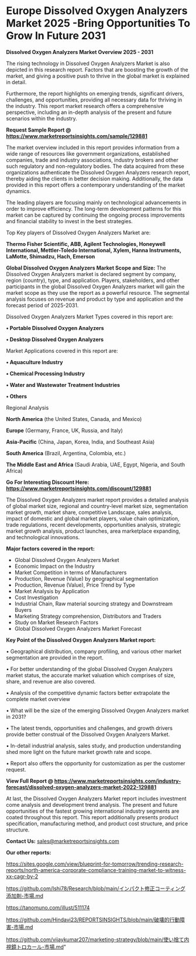 # Europe Dissolved Oxygen Analyzers Market 2025 -Bring Opportunities To Grow In Future 2031

<Strong> Dissolved Oxygen Analyzers Market Overview 2025 - 2031</strong>

The rising technology in Dissolved Oxygen Analyzers Market is also depicted in this research report. Factors that are boosting the growth of the market, and giving a positive push to thrive in the global market is explained in detail.

Furthermore, the report highlights on emerging trends, significant drivers, challenges, and opportunities, providing all necessary data for thriving in the industry. This report market research offers a comprehensive perspective, including an in-depth analysis of the present and future scenarios within the industry.

<strong>Request Sample Report @ <a href=https://www.marketreportsinsights.com/sample/129881>https://www.marketreportsinsights.com/sample/129881</a></strong>

The market overview included in this report provides information from a wide range of resources like government organizations, established companies, trade and industry associations, industry brokers and other such regulatory and non-regulatory bodies. The data acquired from these organizations authenticate the Dissolved Oxygen Analyzers research report, thereby aiding the clients in better decision making. Additionally, the data provided in this report offers a contemporary understanding of the market dynamics.

The leading players are focusing mainly on technological advancements in order to improve efficiency. The long-term development patterns for this market can be captured by continuing the ongoing process improvements and financial stability to invest in the best strategies.

Top Key players of Dissolved Oxygen Analyzers Market are:

<strong>Thermo Fisher Scientific, ABB, Agilent Technologies, Honeywell International, Mettler-Toledo International, Xylem, Hanna Instruments, LaMotte, Shimadzu, Hach, Emerson</strong>

<strong><b>Global Dissolved Oxygen Analyzers Market Scope and Size:</b></strong>
The Dissolved Oxygen Analyzers market is declared segment by company, region (country), type, and application. Players, stakeholders, and other participants in the global Dissolved Oxygen Analyzers market will gain the market scope as they use the report as a powerful resource. The segmental analysis focuses on revenue and product by type and application and the forecast period of 2025-2031.

Dissolved Oxygen Analyzers Market Types covered in this report are:

<strong>• Portable Dissolved Oxygen Analyzers

• Desktop Dissolved Oxygen Analyzers</strong>

Market Applications covered in this report are:

<strong>• Aquaculture Industry

• Chemical Processing Industry

• Water and Wastewater Treatment Industries

• Others</strong> 

Regional Analysis

<strong>North America</strong> (the United States, Canada, and Mexico)

<strong>Europe</strong> (Germany, France, UK, Russia, and Italy)

<strong>Asia-Pacific</strong> (China, Japan, Korea, India, and Southeast Asia)

<strong>South America</strong> (Brazil, Argentina, Colombia, etc.)

<strong>The Middle East and Africa</strong> (Saudi Arabia, UAE, Egypt, Nigeria, and South Africa)

<strong>Go For Interesting Discount Here: <a href=https://www.marketreportsinsights.com/discount/129881>https://www.marketreportsinsights.com/discount/129881</a></strong>

The Dissolved Oxygen Analyzers market report provides a detailed analysis of global market size, regional and country-level market size, segmentation market growth, market share, competitive Landscape, sales analysis, impact of domestic and global market players, value chain optimization, trade regulations, recent developments, opportunities analysis, strategic market growth analysis, product launches, area marketplace expanding, and technological innovations.

<strong><b>Major factors covered in the report:</b></strong>
<ul>
  <li>Global Dissolved Oxygen Analyzers Market </li>
  <li>Economic Impact on the Industry</li>
  <li>Market Competition in terms of Manufacturers</li>
  <li>Production, Revenue (Value) by geographical segmentation</li>
  <li>Production, Revenue (Value), Price Trend by Type</li>
  <li>Market Analysis by Application</li>
  <li>Cost Investigation</li>
  <li>Industrial Chain, Raw material sourcing strategy and Downstream Buyers</li>
  <li>Marketing Strategy comprehension, Distributors and Traders</li>
  <li>Study on Market Research Factors</li>
  <li>Global Dissolved Oxygen Analyzers Market Forecast</li>
</ul>

<strong><b>Key Point of the Dissolved Oxygen Analyzers Market report:</b></strong>

• Geographical distribution, company profiling, and various other market segmentation are provided in the report.

• For better understanding of the global Dissolved Oxygen Analyzers market status, the accurate market valuation which comprises of size, share, and revenue are also covered.

• Analysis of the competitive dynamic factors better extrapolate the complete market overview

• What will be the size of the emerging Dissolved Oxygen Analyzers market in 2031?

• The latest trends, opportunities and challenges, and growth drivers provide better construal of the Dissolved Oxygen Analyzers Market.

• In-detail industrial analysis, sales study, and production understanding shed more light on the future market growth rate and scope.

• Report also offers the opportunity for customization as per the customer request.

<strong><b>View Full Report @ <a href=https://www.marketreportsinsights.com/industry-forecast/dissolved-oxygen-analyzers-market-2022-129881>https://www.marketreportsinsights.com/industry-forecast/dissolved-oxygen-analyzers-market-2022-129881</a></b></strong>


At last, the Dissolved Oxygen Analyzers Market report includes investment come analysis and development trend analysis. The present and future opportunities of the fastest growing international industry segments are coated throughout this report. This report additionally presents product specification, manufacturing method, and product cost structure, and price structure.

<strong>Contact Us:</strong>
sales@marketreportsinsights.com

<strong>Our other reports:</strong>

<a href=https://sites.google.com/view/blueprint-for-tomorrow/trending-research-reports/north-america-corporate-compliance-training-market-to-witness-xx-cagr-by-2>https://sites.google.com/view/blueprint-for-tomorrow/trending-research-reports/north-america-corporate-compliance-training-market-to-witness-xx-cagr-by-2</a>

<a href=https://github.com/Ishi78/Research/blob/main/インパクト修正コーティング添加剤-市場.md>https://github.com/Ishi78/Research/blob/main/インパクト修正コーティング添加剤-市場.md</a>

<a href=https://tanomuno.com/illust/511174>https://tanomuno.com/illust/511174</a>

<a href=https://github.com/Hindavi23/REPORTSINSIGHTS/blob/main/破壊的行動障害-市場.md>https://github.com/Hindavi23/REPORTSINSIGHTS/blob/main/破壊的行動障害-市場.md</a>

<a href=https://github.com/vijaykumar207/marketing-strategy/blob/main/使い捨て内視鏡トロカール-市場.md>https://github.com/vijaykumar207/marketing-strategy/blob/main/使い捨て内視鏡トロカール-市場.md</a>"
